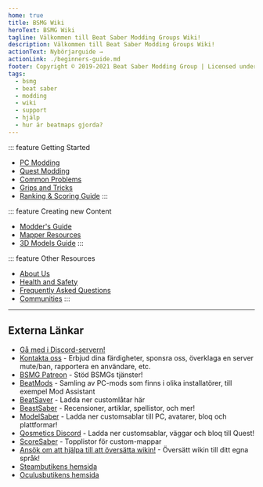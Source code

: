 ```yaml
---
home: true
title: BSMG Wiki
heroText: BSMG Wiki
tagline: Välkommen till Beat Saber Modding Groups Wiki!
description: Välkommen till Beat Saber Modding Groups Wiki!
actionText: Nybörjarguide →
actionLink: ./beginners-guide.md
footer: Copyright © 2019-2021 Beat Saber Modding Group | Licensed under CC BY-NC-SA 4.0
tags:
  - bsmg
  - beat saber
  - modding
  - wiki
  - support
  - hjälp
  - hur är beatmaps gjorda?
---
```


<!-- markdownlint-disable MD033 -->
<div class='features'>

::: feature Getting Started

* [PC Modding](./pc-modding.md)
* [Quest Modding](./quest-modding.md)
* [Common Problems](./support/)
* [Grips and Tricks](./grips-and-tricks.md)
* [Ranking & Scoring Guide](./ranking-guide.md)
:::

::: feature Creating new Content

* [Modder's Guide](/modding/)
* [Mapper Resources](/mapping/)
* [3D Models Guide](/models/)
:::

::: feature Other Resources

* [About Us](/about/)
* [Health and Safety](./health-and-safety.md)
* [Frequently Asked Questions](/faq/)
* [Communities](/communities/)
:::

</div>
<!-- markdownlint-enable MD033 -->

---

## Externa Länkar

* [Gå med i Discord-servern!](https://discord.gg/beatsabermods)
* [Kontakta oss](https://bsmg.dev/contact) - Erbjud dina färdigheter, sponsra oss, överklaga en server mute/ban, rapportera en användare, etc.
* [BSMG Patreon](https://www.patreon.com/beatsabermods) - Stöd BSMGs tjänster!
* [BeatMods](https://beatmods.com) - Samling av PC-mods som finns i olika installatörer, till exempel Mod Assistant
* [BeatSaver](https://beatsaver.com/) - Ladda ner customlåtar här
* [BeastSaber](https://bsaber.com/) - Recensioner, artiklar, spellistor, och mer!
* [ModelSaber](https://modelsaber.com/) - Ladda ner customsablar till PC, avatarer, bloq och plattformar!
* [Qosmetics Discord](https://discord.gg/qosmetics) - Ladda ner customsablar, väggar och bloq till Quest!
* [ScoreSaber](https://scoresaber.com/) - Topplistor för custom-mappar
* [Ansök om att hjälpa till att översätta wikin!](https://forms.gle/e3BqA3poMjESARe76) - Översätt wikin till ditt egna språk!
* [Steambutikens hemsida](https://store.steampowered.com/app/620980/Beat_Saber/)
* [Oculusbutikens hemsida](https://www.oculus.com/experiences/rift/1304877726278670/)
